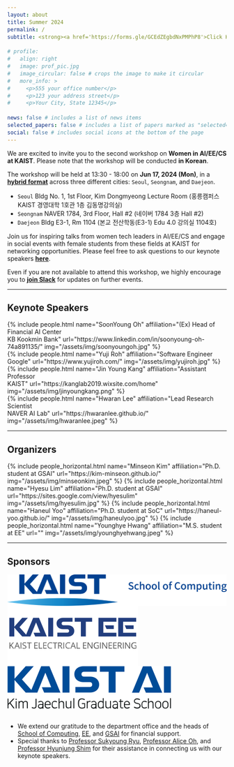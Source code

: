 ```yaml
---
layout: about
title: Summer 2024
permalink: /
subtitle: <strong><a href='https://forms.gle/GCEdZEgbdNxPMPhP8'>Click Here</a></strong> to attend the workshop!

# profile:
#   align: right
#   image: prof_pic.jpg
#   image_circular: false # crops the image to make it circular
#   more_info: >
#     <p>555 your office number</p>
#     <p>123 your address street</p>
#     <p>Your City, State 12345</p>

news: false # includes a list of news items
selected_papers: false # includes a list of papers marked as "selected={true}"
social: false # includes social icons at the bottom of the page
---
```


We are excited to invite you to the second workshop on **Women in AI/EE/CS at KAIST**.
Please note that the workshop will be conducted **in Korean**.

The workshop will be held at 13:30 - 18:00 on **Jun 17, 2024 (Mon)**, in a **[hybrid format](https://us06web.zoom.us/j/7296874809?pwd=SXp4cWFPb2RLU0RQRFZ1WmN0bklmdz09&omn=85149138062)** across three different cities: `Seoul`, `Seongnam`, and `Daejeon`.
- `Seoul` Bldg No. 1, 1st Floor, Kim Dongmyeong Lecture Room (홍릉캠퍼스 KAIST 경영대학 1호관 1층 김동명강의실)
- `Seongnam` NAVER 1784, 3rd Floor, Hall #2 (네이버 1784 3층 Hall #2)
- `Daejeon` Bldg E3-1, Rm 1104 (본교 전산학동(E3-1) Edu 4.0 강의실 1104호)

Join us for inspiring talks from women tech leaders in AI/EE/CS and engage in social events with female students from these fields at KAIST for networking opportunities.
Please feel free to ask questions to our keynote speakers **[here](https://app.sli.do/event/ri3qhtdkEB3WPQJ9sa5L8V)**.

Even if you are not available to attend this workshop, we highly encourage you to **[join Slack](https://join.slack.com/t/womeninkaistai/shared_invite/zt-2jkcrjn1i-_qPKUv0kEQucmpZOHkdvfg)** for updates on further events.

<hr/>

## Keynote Speakers
  <div class="row projects pt-1 pb-1">
      <div class="col-sm-6">
        {% include people.html name="SoonYoung Oh" affiliation="(Ex) Head of Financial AI Center<br/> KB Kookmin Bank" url="https://www.linkedin.com/in/soonyoung-oh-74a891135/" img="/assets/img/soonyoungoh.jpg" %}
      </div>
      <div class="col-sm-6">
        {% include people.html name="Yuji Roh" affiliation="Software Engineer<br/> Google" url="https://www.yujiroh.com/" img="/assets/img/yujiroh.jpg" %}
      </div>
      <div class="col-sm-6">
        {% include people.html name="Jin Young Kang" affiliation="Assistant Professor<br/> KAIST" url="https://kanglab2019.wixsite.com/home" img="/assets/img/jinyoungkang.png" %}
      </div>
      <div class="col-sm-6">
          {% include people.html name="Hwaran Lee" affiliation="Lead Research Scientist<br/> NAVER AI Lab" url="https://hwaranlee.github.io/" img="/assets/img/hwaranlee.jpeg" %}
      </div>
  </div>

<hr/>

## Organizers

<div class="row row-cols-2 projects pt-3 pb-3">
  {% include people_horizontal.html name="Minseon Kim" affiliation="Ph.D. student at GSAI" url="https://kim-minseon.github.io/" img="/assets/img/minseonkim.jpeg" %}
  {% include people_horizontal.html name="Hyesu Lim" affiliation="Ph.D. student at GSAI" url="https://sites.google.com/view/hyesulim" img="/assets/img/hyesulim.jpg" %}
  {% include people_horizontal.html name="Haneul Yoo" affiliation="Ph.D. student at SoC" url="https://haneul-yoo.github.io/" img="/assets/img/haneulyoo.jpg" %}
  {% include people_horizontal.html name="Younghye Hwang" affiliation="M.S. student at EE" url="" img="/assets/img/younghyehwang.jpeg" %}
</div>

<hr/>

## Sponsors

<div class="row projects pt-1 pb-1">
      <div class="col-sm-4" style="display:flex; align-items:center;">
          <img class="col-sm" src="/assets/img/soc.png"/>
      </div>
      <div class="col-sm-4" style="display:flex; align-items:center;">
          <img class="col-sm" src="/assets/img/ee.svg"/>
      </div>
      <div class="col-sm-4" style="display:flex; align-items:center;">
          <img class="col-sm" src="/assets/img/gsai.svg"/>
      </div>
</div>

<br/>

- We extend our gratitude to the department office and the heads of [School of Computing](https://cs.kaist.ac.kr/), [EE](https://ee.kaist.ac.kr/en/), and [GSAI](https://gsai.kaist.ac.kr/) for financial support.
- Special thanks to [Professor Sukyoung Ryu](https://plrg.kaist.ac.kr/ryu), [Professor Alice Oh](https://aliceoh9.github.io/), and [Professor Hyunjung Shim](https://sites.google.com/view/cvml-kaist) for their assistance in connecting us with our keynote speakers.